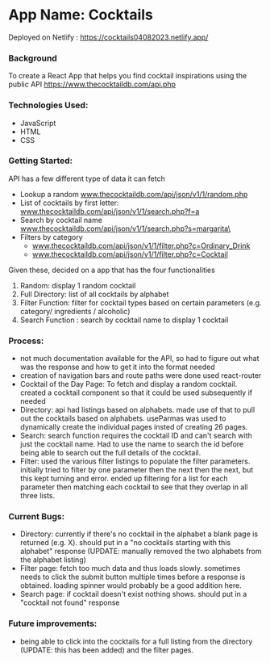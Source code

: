 # App Name: Cocktails
Deployed on Netlify : https://cocktails04082023.netlify.app/

### Background
To create a React App that helps you find cocktail inspirations using the public API https://www.thecocktaildb.com/api.php

### Technologies Used:
- JavaScript
- HTML
- CSS

### Getting Started:

API has a few different type of data it can fetch
- Lookup a random www.thecocktaildb.com/api/json/v1/1/random.php
- List of cocktails by first letter: www.thecocktaildb.com/api/json/v1/1/search.php?f=a
- Search by cocktail name www.thecocktaildb.com/api/json/v1/1/search.php?s=margarita\
- Filters by category
  - www.thecocktaildb.com/api/json/v1/1/filter.php?c=Ordinary_Drink
  - www.thecocktaildb.com/api/json/v1/1/filter.php?c=Cocktail

Given these, decided on a app that has the four functionalities
1. Random: display 1 random cocktail
2. Full Directory: list of all cocktails by alphabet
3. Filter Function: filter for cocktail types based on certain parameters (e.g. category/ ingredients / alcoholic)
4. Search Function : search by cocktail name to display 1 cocktail

### Process:
- not much documentation available for the API, so had to figure out what was the response and how to get it into the format needed
- creation of navigation bars and route paths were done used react-router
- Cocktail of the Day Page: To fetch and display a random cocktail. created a cocktail component so that it could be used subsequently if needed
- Directory: api had listings based on alphabets. made use of that to pull out the cocktails based on alphabets. useParmas was used to dynamically create the individual pages insted of creating 26 pages.
- Search: search function requires the cocktail ID and can't search with just the cocktail name. Had to use the name to search the id before being able to search out the full details of the cocktail. 
- Filter: used the various filter listings to populate the filter parameters. initially tried to filter by one parameter then the next then the next, but this kept turning and error. ended up filtering for a list for each parameter then matching each cocktail to see that they overlap in all three lists.

### Current Bugs:
- Directory: currently if there's no cocktail in the alphabet a blank page is returned (e.g. X). should put in a "no cocktails starting with this alphabet" response (UPDATE: manually removed the two alphabets from the alphabet listing)
- Filter page: fetch too much data and thus loads slowly. sometimes needs to click the submit button multiple times before a response is obtained. loading spinner would probably be a good addition here.
- Search page: if cocktail doesn't exist nothing shows. should put in a "cocktail not found" response

### Future improvements:
- being able to click into the cocktails for a full listing from the directory (UPDATE: this has been added) and the filter pages.
